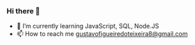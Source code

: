 ### Hi there 👋

- 🌱 I’m currently learning JavaScript, SQL, Node.JS
- 📫 How to reach me gustavofigueiredoteixeira8@gmail.com
